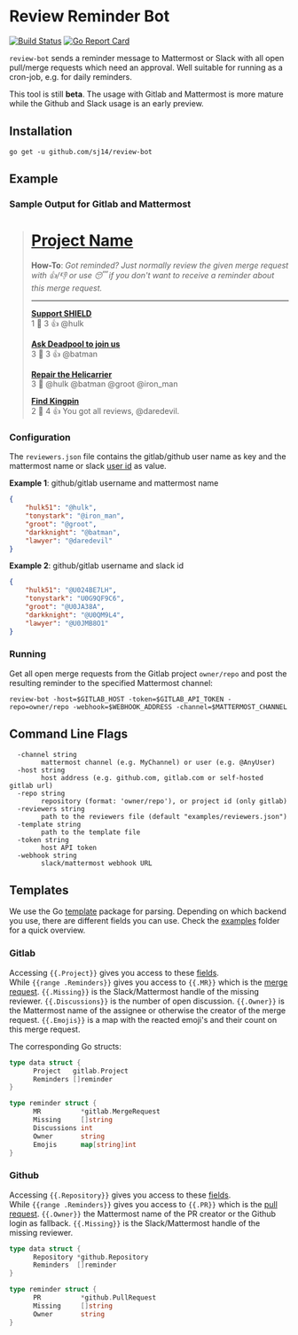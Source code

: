 # Review Reminder Bot

[![Build Status](https://dev.azure.com/SimonJuergensmeyer/SimonJuergensmeyer/_apis/build/status/sj14.review-bot?branchName=master)](https://dev.azure.com/SimonJuergensmeyer/SimonJuergensmeyer/_build/latest?definitionId=2&branchName=master)
[![Go Report Card](https://goreportcard.com/badge/github.com/sj14/review-bot)](https://goreportcard.com/report/github.com/sj14/review-bot)

`review-bot` sends a reminder message to Mattermost or Slack with all open pull/merge requests which need an approval. Well suitable for running as a cron-job, e.g. for daily reminders.

This tool is still **beta**. The usage with Gitlab and Mattermost is more mature while the Github and Slack usage is an early preview.

## Installation

```text
go get -u github.com/sj14/review-bot
```

## Example

### Sample Output for Gitlab and Mattermost

># [Project Name](https://gitlab.com/my_user/my_project)
>
>**How-To**: *Got reminded? Just normally review the given merge request with 👍/👎 or use 😴 if you don't want to receive a reminder about this merge request.*
>
>---
>
>**[Support SHIELD](https://gitlab.com/my_user/my_project/merge_requests/1940)**  
> 1 💬   3 👍  @hulk
>
>**[Ask Deadpool to join us](https://gitlab.com/my_user/my_project/merge_requests/1923)**  
> 3 💬   3 👍  @batman
>
>**[Repair the Helicarrier](https://gitlab.com/my_user/my_project/merge_requests/1777)**  
> 3 💬   @hulk @batman @groot @iron_man
>
>**[Find Kingpin](https://gitlab.com/my_user/my_project/merge_requests/1099)**  
> 2 💬   4 👍  You got all reviews, @daredevil.

### Configuration

The `reviewers.json` file contains the gitlab/github user name as key and the mattermost name or slack [user id](https://api.slack.com/methods/users.identity) as value.

**Example 1**: github/gitlab username and mattermost name

```json
{
    "hulk51": "@hulk",
    "tonystark": "@iron_man",
    "groot": "@groot",
    "darkknight": "@batman",
    "lawyer": "@daredevil"
}
```

**Example 2**: github/gitlab username and slack id

```json
{
    "hulk51": "@U024BE7LH",
    "tonystark": "U0G9QF9C6",
    "groot": "@U0JA38A",
    "darkknight": "@U0QM9L4",
    "lawyer": "@U0JMB8O1"
}
```

### Running

Get all open merge requests from the Gitlab project `owner/repo` and post the resulting reminder to the specified Mattermost channel:

``` text
review-bot -host=$GITLAB_HOST -token=$GITLAB_API_TOKEN -repo=owner/repo -webhook=$WEBHOOK_ADDRESS -channel=$MATTERMOST_CHANNEL
```

## Command Line Flags

``` text
  -channel string
        mattermost channel (e.g. MyChannel) or user (e.g. @AnyUser)
  -host string
        host address (e.g. github.com, gitlab.com or self-hosted gitlab url)
  -repo string
        repository (format: 'owner/repo'), or project id (only gitlab)
  -reviewers string
        path to the reviewers file (default "examples/reviewers.json")
  -template string
        path to the template file
  -token string
        host API token
  -webhook string
        slack/mattermost webhook URL
```

## Templates

We use the Go [template](https://golang.org/pkg/text/template/) package for parsing.
Depending on which backend you use, there are different fields you can use. Check the [examples](https://github.com/sj14/review-bot/tree/master/examples) folder for a quick overview.

### Gitlab

Accessing `{{.Project}}` gives you access to these [fields](https://godoc.org/github.com/xanzy/go-gitlab#Project).  
While `{{range .Reminders}}` gives you access to `{{.MR}}` which is the [merge request](https://godoc.org/github.com/xanzy/go-gitlab#MergeRequest). `{{.Missing}}` is the Slack/Mattermost handle of the missing reviewer. `{{.Discussions}}` is the number of open discussion. `{{.Owner}}` is the Mattermost name of the assignee or otherwise the creator of the merge request. `{{.Emojis}}` is a map with the reacted emoji's and their count on this merge request.

The corresponding Go structs:

```go
type data struct {
      Project   gitlab.Project
      Reminders []reminder
}

type reminder struct {
      MR          *gitlab.MergeRequest
      Missing     []string
      Discussions int
      Owner       string
      Emojis      map[string]int
}
```


### Github

Accessing `{{.Repository}}` gives you access to these [fields](https://godoc.org/github.com/google/go-github/github#Repository).  
While `{{range .Reminders}}` gives you access to `{{.PR}}` which is the [pull request](https://godoc.org/github.com/google/go-github/github#PullRequest). `{{.Owner}}` the Mattermost name of the PR creator or the Github login as fallback. `{{.Missing}}` is the Slack/Mattermost handle of the missing reviewer.

```go
type data struct {
      Repository *github.Repository
      Reminders  []reminder
}

type reminder struct {
      PR          *github.PullRequest
      Missing     []string
      Owner       string
}
```